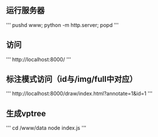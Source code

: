 
## 运行服务器
'''
pushd www; python -m http.server; popd
'''
## 访问
''' http://localhost:8000/
'''
## 标注模式访问（id与/img/full中对应）
'''
http://localhost:8000/draw/index.html?annotate=1&id=1
'''
## 生成vptree
''' cd /www/data
node index.js
'''

